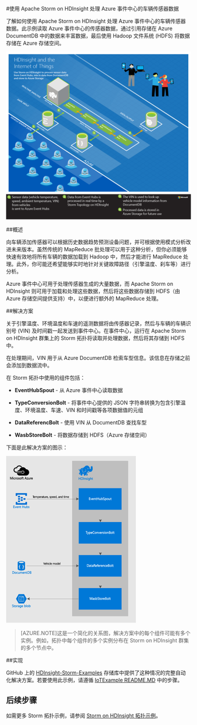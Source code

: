 <properties
 pageTitle="使用 Apache Storm on HDInsight 处理车辆传感器数据 | Azure"
 description="了解如何使用 Apache Storm on HDInsight 处理事件中心的车辆传感器数据。添加 DocumentDB 提供的车型数据，然后将输出存储到存储空间。"
 services="hdinsight,documentdb,notification-hubs"
 documentationCenter=""
 authors="Blackmist"
 manager="paulettm"
 editor="cgronlun"/>

<tags
	ms.service="hdinsight"
	ms.date="03/18/2016"
	wacn.date="04/26/2016"/>

#使用 Apache Storm on HDInsight 处理 Azure 事件中心的车辆传感器数据

了解如何使用 Apache Storm on HDInsight 处理 Azure 事件中心的车辆传感器数据。此示例读取 Azure 事件中心的传感器数据，通过引用存储在 Azure DocumentDB 中的数据来丰富数据，最后使用 Hadoop 文件系统 (HDFS) 将数据存储在 Azure 存储空间。

![HDInsight 和物联网 (IoT) 体系结构关系图](./media/hdinsight-storm-iot-eventhub-documentdb/iot.png)

##概述

向车辆添加传感器可以根据历史数据趋势预测设备问题，并可根据使用模式分析改进未来版本。虽然传统的 MapReduce 批处理可以用于这种分析，但你必须能够快速有效地将所有车辆的数据加载到 Hadoop 中，然后才能进行 MapReduce 处理。此外，你可能还希望能够实时地针对关键故障路径（引擎温度、刹车等）进行分析。

Azure 事件中心可用于处理传感器生成的大量数据，而 Apache Storm on HDInsight 则可用于加载和处理这些数据，然后将这些数据存储到 HDFS（由 Azure 存储空间提供支持）中，以便进行额外的 MapReduce 处理。

##解决方案

关于引擎温度、环境温度和车速的遥测数据将由传感器记录，然后与车辆的车辆识别号 (VIN) 及时间戳一起发送到事件中心。在事件中心，运行在 Apache Storm on HDInsight 群集上的 Storm 拓扑将读取并处理数据，然后将其存储到 HDFS 中。

在处理期间，VIN 用于从 Azure DocumentDB 检索车型信息。该信息在存储之前会添加到数据流中。

在 Storm 拓扑中使用的组件包括：

* **EventHubSpout** - 从 Azure 事件中心读取数据

* **TypeConversionBolt** - 将事件中心提供的 JSON 字符串转换为包含引擎温度、环境温度、车速、VIN 和时间戳等各项数据值的元组

* **DataReferencBolt** - 使用 VIN 从 DocumentDB 查找车型

* **WasbStoreBolt** - 将数据存储到 HDFS（Azure 存储空间）

下面是此解决方案的图示：

![storm 拓扑](./media/hdinsight-storm-iot-eventhub-documentdb/iottopology.png)

> [AZURE.NOTE]这是一个简化的关系图，解决方案中的每个组件可能有多个实例。例如，拓扑中每个组件的多个实例分布在 Storm on HDInsight 群集的多个节点中。

##实现

GitHub 上的 [HDInsight-Storm-Examples](https://github.com/hdinsight/hdinsight-storm-examples) 存储库中提供了这种情况的完整自动化解决方案。若要使用此示例，请遵循 [IoTExample README.MD](https://github.com/hdinsight/hdinsight-storm-examples/blob/master/IotExample/README.md) 中的步骤。

## 后续步骤

如需更多 Storm 拓扑示例，请参阅 [Storm on HDInsight 拓扑示例](/documentation/articles/hdinsight-storm-example-topology/)。

<!---HONumber=Mooncake_1207_2015-->